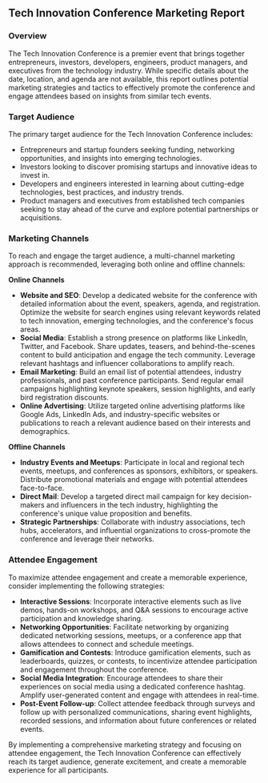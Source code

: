 ## Tech Innovation Conference Marketing Report

### Overview

The Tech Innovation Conference is a premier event that brings together entrepreneurs, investors, developers, engineers, product managers, and executives from the technology industry. While specific details about the date, location, and agenda are not available, this report outlines potential marketing strategies and tactics to effectively promote the conference and engage attendees based on insights from similar tech events.

### Target Audience

The primary target audience for the Tech Innovation Conference includes:

- Entrepreneurs and startup founders seeking funding, networking opportunities, and insights into emerging technologies.
- Investors looking to discover promising startups and innovative ideas to invest in.
- Developers and engineers interested in learning about cutting-edge technologies, best practices, and industry trends.
- Product managers and executives from established tech companies seeking to stay ahead of the curve and explore potential partnerships or acquisitions.

### Marketing Channels

To reach and engage the target audience, a multi-channel marketing approach is recommended, leveraging both online and offline channels:

**Online Channels**

- **Website and SEO**: Develop a dedicated website for the conference with detailed information about the event, speakers, agenda, and registration. Optimize the website for search engines using relevant keywords related to tech innovation, emerging technologies, and the conference's focus areas.
- **Social Media**: Establish a strong presence on platforms like LinkedIn, Twitter, and Facebook. Share updates, teasers, and behind-the-scenes content to build anticipation and engage the tech community. Leverage relevant hashtags and influencer collaborations to amplify reach.
- **Email Marketing**: Build an email list of potential attendees, industry professionals, and past conference participants. Send regular email campaigns highlighting keynote speakers, session highlights, and early bird registration discounts.
- **Online Advertising**: Utilize targeted online advertising platforms like Google Ads, LinkedIn Ads, and industry-specific websites or publications to reach a relevant audience based on their interests and demographics.

**Offline Channels**

- **Industry Events and Meetups**: Participate in local and regional tech events, meetups, and conferences as sponsors, exhibitors, or speakers. Distribute promotional materials and engage with potential attendees face-to-face.
- **Direct Mail**: Develop a targeted direct mail campaign for key decision-makers and influencers in the tech industry, highlighting the conference's unique value proposition and benefits.
- **Strategic Partnerships**: Collaborate with industry associations, tech hubs, accelerators, and influential organizations to cross-promote the conference and leverage their networks.

### Attendee Engagement

To maximize attendee engagement and create a memorable experience, consider implementing the following strategies:

- **Interactive Sessions**: Incorporate interactive elements such as live demos, hands-on workshops, and Q&A sessions to encourage active participation and knowledge sharing.
- **Networking Opportunities**: Facilitate networking by organizing dedicated networking sessions, meetups, or a conference app that allows attendees to connect and schedule meetings.
- **Gamification and Contests**: Introduce gamification elements, such as leaderboards, quizzes, or contests, to incentivize attendee participation and engagement throughout the conference.
- **Social Media Integration**: Encourage attendees to share their experiences on social media using a dedicated conference hashtag. Amplify user-generated content and engage with attendees in real-time.
- **Post-Event Follow-up**: Collect attendee feedback through surveys and follow up with personalized communications, sharing event highlights, recorded sessions, and information about future conferences or related events.

By implementing a comprehensive marketing strategy and focusing on attendee engagement, the Tech Innovation Conference can effectively reach its target audience, generate excitement, and create a memorable experience for all participants.